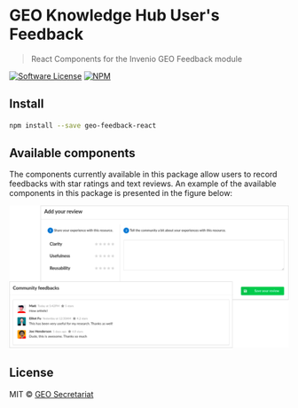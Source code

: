 # GEO Knowledge Hub User's Feedback

> React Components for the Invenio GEO Feedback module

[![Software License](https://img.shields.io/github/license/geo-knowledge-hub/geo-feedback-react.svg)](https://github.com/geo-knowledge-hub/geo-feedback-react/blob/master/LICENSE) [![NPM](https://img.shields.io/npm/v/geo-feedback-react.svg)](https://www.npmjs.com/package/geo-feedback-react)

## Install

```bash
npm install --save geo-feedback-react
```

## Available components

The components currently available in this package allow users to record feedbacks with star ratings and text reviews. An example of the available components in this package is presented in the figure below:

<div align="center">
    <img src=".github/geo-feedback-react.png", width="800px">
</div>


## License

MIT © [GEO Secretariat](https://github.com/geo-knowledge-hub)
